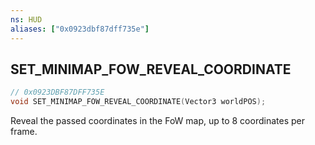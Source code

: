 ```yaml
---
ns: HUD
aliases: ["0x0923dbf87dff735e"]
---
```

## SET_MINIMAP_FOW_REVEAL_COORDINATE

```c
// 0x0923DBF87DFF735E
void SET_MINIMAP_FOW_REVEAL_COORDINATE(Vector3 worldPOS);
```

Reveal the passed coordinates in the FoW map, up to 8 coordinates per frame.

